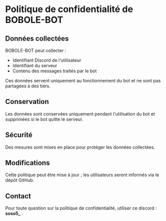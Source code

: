 # Politique de confidentialité de BOBOLE-BOT

## Données collectées
BOBOLE-BOT peut collecter :
- Identifiant Discord de l'utilisateur
- Identifiant du serveur
- Contenu des messages traités par le bot

Ces données servent uniquement au fonctionnement du bot et ne sont pas partagées à des tiers.

## Conservation
Les données sont conservées uniquement pendant l'utilisation du bot et supprimées si le bot quitte le serveur.

## Sécurité
Des mesures sont mises en place pour protéger les données collectées.

## Modifications
Cette politique peut être mise à jour ; les utilisateurs seront informés via le dépôt GitHub.

## Contact
Pour toute question sur la politique de confidentialité, utiliser ce discord : **soso5_** .
